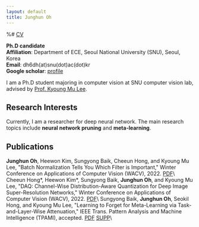 ```yaml
---
layout: default
title: Junghun Oh
---
```


%# [CV]()

**Ph.D candidate** \
**Affiliation**: Department of ECE, Seoul National University (SNU), Seoul, Korea \
**Email**: dh6dh(at)snu(dot)ac(dot)kr \
**Google scholar**: [profile](https://scholar.google.co.kr/citations?user=fCFkL9EAAAAJ&hl=ko)

I am a Ph.D student majoring in computer vision at SNU computer vision lab, advised by [Prof. Kyoung Mu Lee](https://cv.snu.ac.kr/index.php/kmlee/).


## **Research Interests**

Currently, I am a researcher for deep neural network.
The main research topics include **neural network pruning** and **meta-learning**.

## **Publications**
**Junghun Oh**, Heewon Kim, Sungyong Baik, Cheeun Hong, and Kyoung Mu Lee, "Batch Normalization Tells You Which Filter is Important," Winter Conference on Applications of Computer Vision (WACV), 2022. [PDF]()\\
Cheeun Hong*, Heewon Kim*, Sungyong Baik, **Junghun Oh**, and Kyoung Mu Lee, "DAQ: Channel-Wise Distribution-Aware Quantization for Deep Image Super-Resolution Networks," Winter Conference on Applications of Computer Vision (WACV), 2022. [PDF]()\\
Sungyong Baik, **Junghun Oh**, Seokil Hong, and Kyoung Mu Lee, "Learning to Forget for Meta-Learning via Task-and-Layer-Wise Attenuation," IEEE Trans. Pattern Analysis and Machine Intelligence (TPAMI), accepted. [PDF](https://cv.snu.ac.kr/sungyong_baik/L2F_TPAMI_Final.pdf) [SUPP](https://cv.snu.ac.kr/sungyong_baik/L2F_TPAMI_Final_Supplementary.pdf)\\
